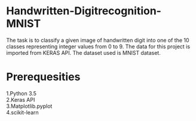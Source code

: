 # Handwritten-Digitrecognition-MNIST
The task is to classify a given image of handwritten digit into one of the 10 classes representing integer values from 0 to 9. The data for this project is imported from KERAS API. The dataset used is MNIST dataset.

# Prerequesities
1.Python 3.5                                                                                                                                                         
2.Keras API                                                                                                                                                         
3.Matplotlib.pyplot                                                                                                                                                 
4.scikit-learn
